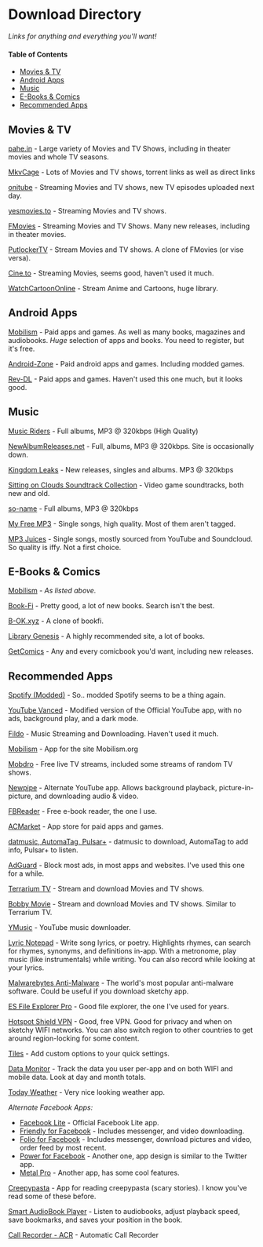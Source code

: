 # Download Directory

 *Links for anything and everything you'll want!*

#### Table of Contents

- [Movies & TV](#movie--tv)
- [Android Apps](#android-apps)
- [Music](#music)
- [E-Books & Comics](#e-books--comics)
- [Recommended Apps](#recommended-apps)

## Movies & TV

[pahe.in](pahe.in) - Large variety of Movies and TV Shows, including in theater movies and whole TV seasons.

[MkvCage](mkvcage.ws) - Lots of Movies and TV shows, torrent links as well as direct links 

[onitube](onitube.com) - Streaming Movies and TV shows, new TV episodes uploaded next day.

[yesmovies.to](yesmovies.to) - Streaming Movies and TV shows.

[FMovies](fmovies.se) - Streaming Movies and TV Shows. Many new releases, including in theater movies.

[PutlockerTV](https://www2.putlockertv.to/) - Stream Movies and TV shows. A clone of FMovies (or vise versa).

[Cine.to](https://cine.to) - Streaming Movies, seems good, haven't used it much.

[WatchCartoonOnline](watchcartoononline.io) - Stream Anime and Cartoons, huge library.

## Android Apps

[Mobilism](mobilism.org) - Paid apps and games. As well as many books, magazines and audiobooks. *Huge* selection of apps and books. You need to register, but it's free.

[Android-Zone](android-zone.ws) - Paid android apps and games. Including modded games.

[Rev-DL](revdl.com) - Paid apps and games. Haven't used this one much, but it looks good.

## Music

[Music Riders](musicriders.blogspot.com) - Full albums, MP3 @ 320kbps (High Quality)

[NewAlbumReleases.net](http://newalbumreleases.net/) - Full, albums, MP3 @ 320kbps. Site is occasionally down.

[Kingdom Leaks](kingdom-leaks.com) - New releases, singles and albums. MP3 @ 320kbps

[Sitting on Clouds Soundtrack Collection](http://sittingoncloudsost.com/ost/last-added/) - Video game soundtracks, both new and old. 

[so-name](https://so-name.win/) - Full albums, MP3 @ 320kbps

[My Free MP3](https://my-free-mp3.net/) - Single songs, high quality. Most of them aren't tagged.

[MP3 Juices](https://www.mp3juices.cc/) - Single songs, mostly sourced from YouTube and Soundcloud. So quality is iffy. Not a first choice.

## E-Books & Comics

[Mobilism](mobilism.org) - *As listed above.*

[Book-Fi](en.bookfi.net) - Pretty good, a lot of new books. Search isn't the best.

[B-OK.xyz](b-ok.xyz) - A clone of bookfi.

[Library Genesis](libgen.io) - A highly recommended site, a lot of books.

[GetComics](getcomics.info) - Any and every comicbook you'd want, including new releases. 

## Recommended Apps

[Spotify (Modded)](https://forum.mobilism.org/viewtopic.php?t=2605291) - So.. modded Spotify seems to be a thing again.

[YouTube Vanced](https://forum.mobilism.org/viewtopic.php?f=429&t=2609775) - Modified version of the Official YouTube app, with no ads, background play, and a dark mode.

[Fildo](https://fildo.net/android/en/) - Music Streaming and Downloading. Haven't used it much.

[Mobilism](https://forum.mobilism.org/viewtopic.php?t=214777) - App for the site Mobilism.org

[Mobdro](https://www.mobdro.to/) - Free live TV streams, included some streams of random TV shows.

[Newpipe](https://f-droid.org/en/packages/org.schabi.newpipe/) - Alternate YouTube app. Allows background playback, picture-in-picture, and downloading audio & video.

[FBReader](https://play.google.com/store/apps/details?id=org.geometerplus.zlibrary.ui.android&hl=en_US) - Free e-book reader, the one I use.

[ACMarket](https://acmarket.net/) - App store for paid apps and games. 

[datmusic, AutomaTag, Pulsar+](https://goo.gl/V4fap3) - datmusic to download, AutomaTag to add info, Pulsar+ to listen.

[AdGuard](https://forum.mobilism.org/viewtopic.php?f=437&t=2539184&hilit=AdGuard) - Block most ads, in most apps and websites. I've used this one for a while.

[Terrarium TV](https://forum.mobilism.org/viewtopic.php?f=429&t=2590758&hilit=Terrarium+TV) - Stream and download Movies and TV shows.

[Bobby Movie](https://forum.mobilism.org/viewtopic.php?f=429&t=2608448) - Stream and download Movies and TV shows. Similar to Terrarium TV.

[YMusic](https://forum.mobilism.org/viewtopic.php?f=429&t=2586052&hilit=YMusic) - YouTube music downloader. 

[Lyric Notepad](https://forum.mobilism.org/viewtopic.php?f=1332&t=2608115) - Write song lyrics, or poetry. Highlights rhymes, can search for rhymes, synonyms, and definitions in-app. With a metronome, play music (like instrumentals) while writing. You can also record while looking at your lyrics.

[Malwarebytes Anti-Malware](https://forum.mobilism.org/viewtopic.php?f=437&t=2601106) - The world's most popular anti-malware software. Could be useful if you download sketchy app.

[ES File Explorer Pro](https://forum.mobilism.org/viewtopic.php?f=438&t=2529048) - Good file explorer, the one I've used for years.

[Hotspot Shield VPN](https://forum.mobilism.org/viewtopic.php?f=428&t=2585174) - Good, free VPN. Good for privacy and when on sketchy WIFI networks. You can also switch region to other countries to get around region-locking for some content.

[Tiles](https://forum.mobilism.org/viewtopic.php?f=438&t=2511333) - Add custom options to your quick settings.

[Data Monitor](https://forum.mobilism.org/viewtopic.php?f=428&t=2603556) - Track the data you user per-app and on both WIFI and mobile data. Look at day and month totals.

[Today Weather](https://forum.mobilism.org/viewtopic.php?f=442&t=2605689) - Very nice looking weather app.

*Alternate Facebook Apps:*

- [Facebook Lite](https://forum.mobilism.org/viewtopic.php?f=1336&t=2610946) - Official Facebook Lite app.
- [Friendly for Facebook](https://forum.mobilism.org/viewtopic.php?f=1336&t=2608074) - Includes messenger, and video downloading.
- [Folio for Facebook](https://forum.mobilism.org/viewtopic.php?f=1336&t=2606052) - Includes messenger, download pictures and video, order feed by most recent.
- [Power for Facebook](https://forum.mobilism.org/viewtopic.php?f=1336&t=2-604893) - Another one, app design is similar to the Twitter app.
- [Metal Pro](https://forum.mobilism.org/viewtopic.php?f=1336&t=2607000) - Another app, has some cool features.

[Creepypasta](https://forum.mobilism.org/viewtopic.php?f=423&t=2607826) - App for reading creepypasta (scary stories). I know you've read some of these before.

[Smart AudioBook Player](https://forum.mobilism.org/viewtopic.php?f=421&t=2610303) - Listen to audiobooks, adjust playback speed, save bookmarks, and saves your position in the book.

[Call Recorder - ACR](https://forum.mobilism.org/viewtopic.php?f=434&t=2611747) - Automatic Call Recorder
